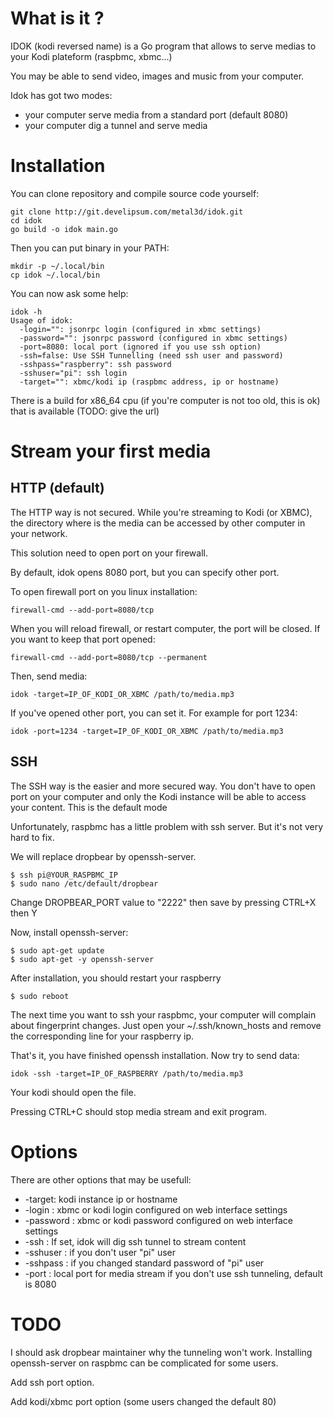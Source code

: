 What is it ?
============

IDOK (kodi reversed name) is a Go program that allows to serve medias to your Kodi plateform (raspbmc, xbmc...)

You may be able to send video, images and music from your computer.

Idok has got two modes:

* your computer serve media from a standard port (default 8080)
* your computer dig a tunnel and serve media

Installation
============

You can clone repository and compile source code yourself:

	git clone http://git.develipsum.com/metal3d/idok.git
	cd idok
	go build -o idok main.go

Then you can put binary in your PATH:

	mkdir -p ~/.local/bin
	cp idok ~/.local/bin

You can now ask some help:

	idok -h
	Usage of idok:
	  -login="": jsonrpc login (configured in xbmc settings)
	  -password="": jsonrpc password (configured in xbmc settings)
	  -port=8080: local port (ignored if you use ssh option)
	  -ssh=false: Use SSH Tunnelling (need ssh user and password)
	  -sshpass="raspberry": ssh password
	  -sshuser="pi": ssh login
	  -target="": xbmc/kodi ip (raspbmc address, ip or hostname)


There is a build for x86_64 cpu (if you're computer is not too old, this is ok) that is available (TODO: give the url)

Stream your first media
=======================


## HTTP (default)

The HTTP way is not secured. While you're streaming to Kodi (or XBMC), the directory where is the media can be accessed by other computer in your network.

This solution need to open port on your firewall. 

By default, idok opens 8080 port, but you can specify other port.

To open firewall port on you linux installation:

	firewall-cmd --add-port=8080/tcp

When you will reload firewall, or restart computer, the port will be closed. If you want to keep that port opened:

	firewall-cmd --add-port=8080/tcp --permanent

Then, send media:

	idok -target=IP_OF_KODI_OR_XBMC /path/to/media.mp3

If you've opened other port, you can set it. For example for port 1234:

	idok -port=1234 -target=IP_OF_KODI_OR_XBMC /path/to/media.mp3


## SSH

The SSH way is the easier and more secured way. You don't have to open port on your computer and only the Kodi instance will be able to access your content. This is the default mode

Unfortunately, raspbmc has a little problem with ssh server. But it's not very hard to fix.

We will replace dropbear by openssh-server.

	$ ssh pi@YOUR_RASPBMC_IP
	$ sudo nano /etc/default/dropbear

Change DROPBEAR_PORT value to "2222" then save by pressing CTRL+X then Y

Now, install openssh-server:

	$ sudo apt-get update
	$ sudo apt-get -y openssh-server

After installation, you should restart your raspberry
	
	$ sudo reboot

The next time you want to ssh your raspbmc, your computer will complain about fingerprint changes. Just open your ~/.ssh/known_hosts and remove the corresponding line for your raspberry ip.

That's it, you have finished openssh installation. Now try to send data:

	idok -ssh -target=IP_OF_RASPBERRY /path/to/media.mp3

Your kodi should open the file.

Pressing CTRL+C should stop media stream and exit program.

Options
=======

There are other options that may be usefull:

* -target: kodi instance ip or hostname 
* -login : xbmc or kodi login configured on web interface settings
* -password : xbmc or kodi password configured on web interface settings
* -ssh : If set, idok will dig ssh tunnel to stream content
* -sshuser : if you don't user "pi" user
* -sshpass : if you changed standard password of "pi" user
* -port : local port for media stream if you don't use ssh tunneling, default is 8080

TODO
====

I should ask dropbear maintainer why the tunneling won't work. Installing openssh-server on raspbmc can be complicated for some users.

Add ssh port option.

Add kodi/xbmc port option (some users changed the default 80) 



